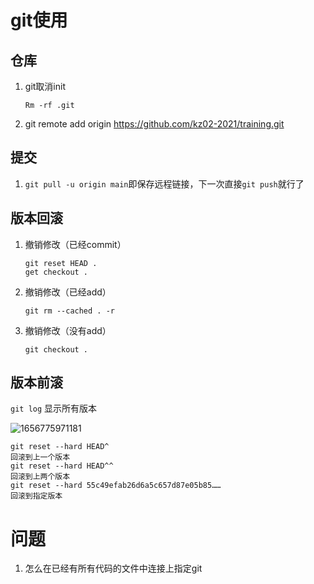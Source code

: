 # git使用

## 仓库

1. git取消init

   ` Rm -rf .git `

2. git remote add origin https://github.com/kz02-2021/training.git


## 提交

1. `git pull -u origin main`即保存远程链接，下一次直接`git push`就行了

## 版本回滚

1. 撤销修改（已经commit）

   ```
   git reset HEAD .
   get checkout .
   ```
   
2. 撤销修改（已经add）

   ```
   git rm --cached . -r
   ```

3. 撤销修改（没有add）

   `git checkout .`

## 版本前滚

`git log` 显示所有版本

![1656775971181](C:\Users\DELL\AppData\Roaming\Typora\typora-user-images\1656775971181.png)

```
git reset --hard HEAD^ 	
回滚到上一个版本
git reset --hard HEAD^^
回滚到上两个版本
git reset --hard 55c49efab26d6a5c657d87e05b85……
回滚到指定版本
```

# 问题

1. 怎么在已经有所有代码的文件中连接上指定git